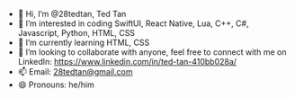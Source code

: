 - 👋 Hi, I’m @28tedtan, Ted Tan
- 👀 I’m interested in coding SwiftUI, React Native, Lua, C++, C#, Javascript, Python, HTML, CSS
- 🌱 I’m currently learning HTML, CSS
- 💞️ I’m looking to collaborate with anyone, feel free to connect with me on LinkedIn: https://www.linkedin.com/in/ted-tan-410bb028a/
- 📫 Email: 28tedtan@gmail.com
- 😄 Pronouns: he/him

<!---
28tedtan/28tedtan is a ✨ special ✨ repository because its `README.md` (this file) appears on your GitHub profile.
You can click the Preview link to take a look at your changes.
--->
